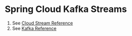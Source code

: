 # Spring Cloud Kafka Streams

1. See [Cloud Stream Reference](https://docs.spring.io/spring-cloud-stream/docs/current/reference/htmlsingle/)
2. See [Kafka Reference](https://docs.spring.io/spring-kafka/reference/html/_reference.html#kafka-streams)